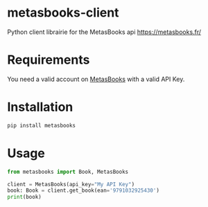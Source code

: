 # metasbooks-client
Python client librairie for the MetasBooks api https://metasbooks.fr/

# Requirements

You need a valid account on [MetasBooks](https://metasbooks.fr) with a valid API Key.

# Installation

```bash
pip install metasbooks
```

# Usage

```python
from metasbooks import Book, MetasBooks

client = MetasBooks(api_key="My API Key")
book: Book = client.get_book(ean='9791032925430')
print(book)
```
